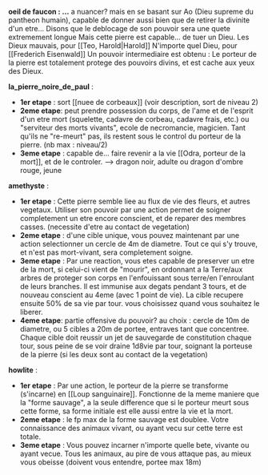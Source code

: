 
**oeil de faucon : ...**
a nuancer? mais en se basant sur Ao (Dieu supreme du pantheon humain), capable de donner aussi bien que de retirer la divinite d'un etre...
Disons que le deblocage de son pouvoir sera une quete extremement longue
Mais cette pierre est capable... de tuer un Dieu. 
Les Dieux mauvais, pour [[Teo, Harold|Harold]]
N'importe quel Dieu, pour [[Frederich Eisenwald]] 
Un pouvoir intermediaire est obtenu : Le porteur de la pierre est totalement protege des pouvoirs divins, et est cache aux yeux des Dieux.


**la_pierre_noire_de_paul** :
- **1er etape** : sort [[nuee de corbeaux]] (voir description, sort de niveau 2)
- **2eme etape**: peut prendre possession du corps, de l'ame et de l'esprit d'un etre mort (squelette, cadavre de corbeau, cadavre frais, etc.)
	ou "serviteur des morts vivants", ecole de necromancie, magicien. Tant qu'ils ne "re-meurt" pas, ils restent sous le control du porteur de la pierre. (nb max : niveau/2)
- **3eme etape** : capable de... faire revenir a la vie [[Odra, porteur de la mort]], et de le controler. --> dragon noir, adulte ou dragon d'ombre rouge, jeune


**amethyste** : 
- **1er etape** : Cette pierre semble liee au flux de vie des fleurs, et autres vegetaux. Utiliser son pouvoir par une action permet de soigner completement un etre encore conscient, et de reparer des membres casses. 
(necessite d'etre au contact de vegetation)
- **2eme etape** : d'une cible unique, vous pouvez maintenant par une action selectionner un cercle de 4m de diametre. Tout ce qui s'y trouve, et n'est pas mort-vivant, sera completement soigne.
- **3eme etape** : Par une reaction, vous etes capable de preserver un etre de la mort, si celui-ci vient de "mourir", en ordonnant a la Terre/aux arbres de proteger son corps en l'enfouissant sous terre/en l'enroulant de leurs branches. Il est immunise aux degats pendant 3 tours, et de nouveau conscient au 4eme (avec 1 point de vie). La cible recupere ensuite 50% de sa vie par tour. vous choisissez quand vous souhaitez le liberer.
- **4eme etape**: partie offensive du pouvoir? au choix : cercle de 10m de diametre, ou 5 cibles a 20m de portee, entraves tant que concentree. Chaque cible doit reussir un jet de sauvegarde de constitution chaque tour, sous peine de se voir draine 1d8vie par tour, soignant la porteuse de la pierre (si les deux sont au contact de la vegetation)

**howlite** :
- **1er etape** : Par une action, le porteur de la pierre se transforme (s'incarne) en [[Loup sanguinaire]]. Fonctionne de la meme maniere que la "forme sauvage", a la seule difference que si le porteur meurt sous cette forme, sa forme initiale est elle aussi entre la vie et la mort.
- **2eme etape** : le fp max de la forme sauvage est doublee. Votre connaissance des animaux vivant, ou ayant vecu sur cette terre est totale. 
- **3eme etape** : Vous pouvez incarner n'importe quelle bete, vivante ou ayant vecue. Tous les animaux, au pire de vous attaque pas, au mieux vous obeisse (doivent vous entendre, portee max 18m)